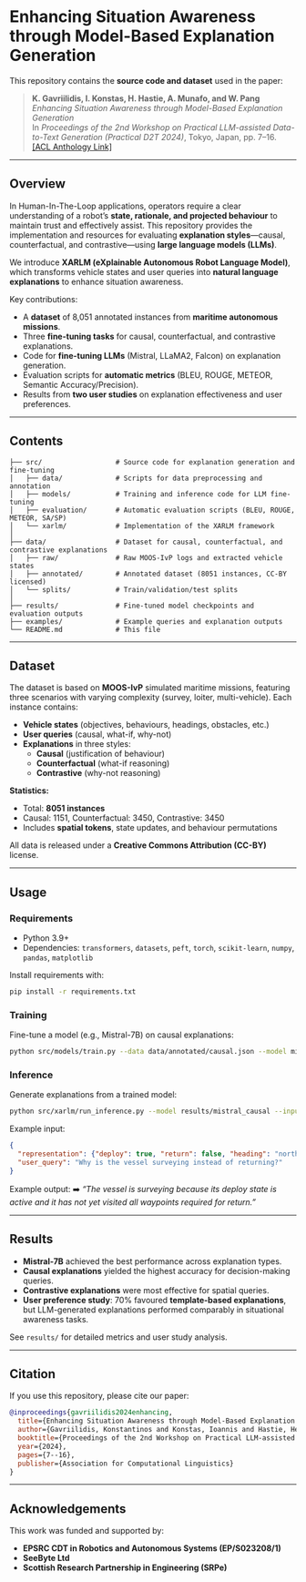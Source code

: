# Enhancing Situation Awareness through Model-Based Explanation Generation

This repository contains the **source code and dataset** used in the paper:

> **K. Gavriilidis, I. Konstas, H. Hastie, A. Munafo, and W. Pang**  
> *Enhancing Situation Awareness through Model-Based Explanation Generation*  
> In *Proceedings of the 2nd Workshop on Practical LLM-assisted Data-to-Text Generation (Practical D2T 2024)*, Tokyo, Japan, pp. 7–16.  
> [[ACL Anthology Link]](https://aclanthology.org/2024.practicald2t-1.2)

---

## Overview

In Human-In-The-Loop applications, operators require a clear understanding of a robot’s **state, rationale, and projected behaviour** to maintain trust and effectively assist. This repository provides the implementation and resources for evaluating **explanation styles**—causal, counterfactual, and contrastive—using **large language models (LLMs)**.

We introduce **XARLM (eXplainable Autonomous Robot Language Model)**, which transforms vehicle states and user queries into **natural language explanations** to enhance situation awareness.

Key contributions:
- A **dataset** of 8,051 annotated instances from **maritime autonomous missions**.  
- Three **fine-tuning tasks** for causal, counterfactual, and contrastive explanations.  
- Code for **fine-tuning LLMs** (Mistral, LLaMA2, Falcon) on explanation generation.  
- Evaluation scripts for **automatic metrics** (BLEU, ROUGE, METEOR, Semantic Accuracy/Precision).  
- Results from **two user studies** on explanation effectiveness and user preferences.  

---

## Contents

```
├── src/                  # Source code for explanation generation and fine-tuning
│   ├── data/             # Scripts for data preprocessing and annotation
│   ├── models/           # Training and inference code for LLM fine-tuning
│   ├── evaluation/       # Automatic evaluation scripts (BLEU, ROUGE, METEOR, SA/SP)
│   └── xarlm/            # Implementation of the XARLM framework
│
├── data/                 # Dataset for causal, counterfactual, and contrastive explanations
│   ├── raw/              # Raw MOOS-IvP logs and extracted vehicle states
│   ├── annotated/        # Annotated dataset (8051 instances, CC-BY licensed)
│   └── splits/           # Train/validation/test splits
│
├── results/              # Fine-tuned model checkpoints and evaluation outputs
├── examples/             # Example queries and explanation outputs
└── README.md             # This file
```

---

## Dataset

The dataset is based on **MOOS-IvP** simulated maritime missions, featuring three scenarios with varying complexity (survey, loiter, multi-vehicle). Each instance contains:
- **Vehicle states** (objectives, behaviours, headings, obstacles, etc.)  
- **User queries** (causal, what-if, why-not)  
- **Explanations** in three styles:  
  - **Causal** (justification of behaviour)  
  - **Counterfactual** (what-if reasoning)  
  - **Contrastive** (why-not reasoning)  

**Statistics:**
- Total: **8051 instances**  
- Causal: 1151, Counterfactual: 3450, Contrastive: 3450  
- Includes **spatial tokens**, state updates, and behaviour permutations  

All data is released under a **Creative Commons Attribution (CC-BY)** license.

---

## Usage

### Requirements
- Python 3.9+
- Dependencies: `transformers`, `datasets`, `peft`, `torch`, `scikit-learn`, `numpy`, `pandas`, `matplotlib`

Install requirements with:
```bash
pip install -r requirements.txt
```

### Training
Fine-tune a model (e.g., Mistral-7B) on causal explanations:
```bash
python src/models/train.py --data data/annotated/causal.json --model mistral-7b --task causal
```

### Inference
Generate explanations from a trained model:
```bash
python src/xarlm/run_inference.py --model results/mistral_causal --input examples/query.json
```

Example input:
```json
{
  "representation": {"deploy": true, "return": false, "heading": "northwest", "active_behaviour": "survey"},
  "user_query": "Why is the vessel surveying instead of returning?"
}
```

Example output:
➡️ *“The vessel is surveying because its deploy state is active and it has not yet visited all waypoints required for return.”*

---

## Results

- **Mistral-7B** achieved the best performance across explanation types.  
- **Causal explanations** yielded the highest accuracy for decision-making queries.  
- **Contrastive explanations** were most effective for spatial queries.  
- **User preference study**: 70% favoured **template-based explanations**, but LLM-generated explanations performed comparably in situational awareness tasks.  

See `results/` for detailed metrics and user study analysis.

---

## Citation

If you use this repository, please cite our paper:

```bibtex
@inproceedings{gavriilidis2024enhancing,
  title={Enhancing Situation Awareness through Model-Based Explanation Generation},
  author={Gavriilidis, Konstantinos and Konstas, Ioannis and Hastie, Helen and Munafo, Andrea and Pang, Wei},
  booktitle={Proceedings of the 2nd Workshop on Practical LLM-assisted Data-to-Text Generation},
  year={2024},
  pages={7--16},
  publisher={Association for Computational Linguistics}
}
```

---

## Acknowledgements

This work was funded and supported by:  
- **EPSRC CDT in Robotics and Autonomous Systems (EP/S023208/1)**  
- **SeeByte Ltd**  
- **Scottish Research Partnership in Engineering (SRPe)**
